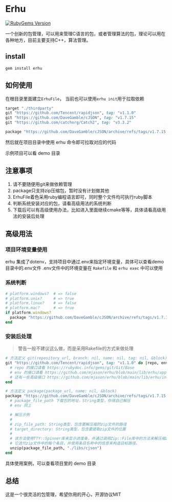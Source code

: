# Erhu

<div align="left">
  <a href="https://rubygems.org/gems/erhu" alt="RubyGems Version">
    <img src="https://img.shields.io/gem/v/erhu.svg?style=flat-square&label=current-version" alt="RubyGems Version" />
  </a>
</div>


一个创新的包管理，可以用来管理C语言的包，或者管理算法的包，理论可以用在各种地方，目前主要支持C++，算法管理。

## install
```
gem install erhu
```

## 如何使用

在根目录里面建立`ErhuFile`， 当前也可以使用`erhu init`用于拉取依赖

```ruby
target "./thirdparty"
git "https://github.com/Tencent/rapidjson", tag: "v1.1.0"
git "https://github.com/DaveGamble/cJSON", tag: "v1.7.15"
git "https://github.com/catchorg/Catch2", tag: "v3.3.2"

package "https://github.com/DaveGamble/cJSON/archive/refs/tags/v1.7.15.zip", name: "cjson"
```

然后就在项目目录中使用 erhu 命令即可拉取对应的代码

示例项目可以看 demo 目录

## 注意事项
1. 请不要随便用git来做依赖管理
2. package只支持zip压缩包，暂时没有计划做其他
3. ErhuFile着色采用ruby编程语言即可，同时整个文件均可执行ruby脚本
4. 判断系统安装对应的包，请看高级用法的系统判断
5. 下载后可以有高级使用办法，比如进入里面继续cmake等等，具体请看高级用法的安装后处理

## 高级用法

### 项目环境变量使用
erhu 集成了dotenv，支持项目中通过.env来指定环境变量，具体可以查看demo目录中的.env文件
.env文件中的环境变量在 `Rakefile` 和 `erhu exec` 中可以使用

### 系统判断

```ruby
# platform.windows?  # => false
# platform.unix?     # => true
# platform.linux?    # => false
# platform.mac?      # => true
if platform.windows?
  package "https://github.com/DaveGamble/cJSON/archive/refs/tags/v1.7.15.zip", name: "cjson"
end
```

### 安装后处理
> 警告一般不建议这么做，而是采用Rakefile的方式来做处理

```ruby
# 方法定义 git(repository_url, branch: nil, name: nil, tag: nil, &block) 
git "https://github.com/Tencent/rapidjson", tag: "v1.1.0" do |repo, env|
  # repo 的接口请看 https://rubydoc.info/gems/git/Git/Base
  # env 的接口请看 https://github.com/mjason/erhu/blob/main/lib/erhu/app.rb
  # 还有一些高级接口 https://github.com/mjason/erhu/blob/main/lib/erhu/init.rb
end

# 方法定义 package(package_url, name: nil, &block)
package "https://github.com/DaveGamble/cJSON/archive/refs/tags/v1.7.15.zip", name: "cjson" do |package_file_path, env|
  # package_file_path 下载包的地址，String类型，你得自己解压
  # env 同上

  # 解压示例
  # 
  # zip_file_path: String类型，包含要解压缩的zip文件的路径
  # target_directory: String类型，包含要提取zip文件的位置
  #
  # 该方法使用TTY::Spinner库来显示进度条，并通过调用Zip::File库中的方法来解压缩zip文件。
  # 它迭代zip文件中的每个条目，并使用条目名称中的信息来构造目标路径。
  unzip(package_file_path, "./libs/cjson")
end
```

具体使用案例，可以查看项目里的 demo 目录

## 总结
这是一个很灵活的包管理，希望你用的开心，开源协议MIT